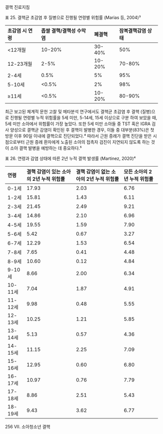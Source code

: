 결핵 진료지침

표 25. 결핵균 초감염 후 질병으로 진행될 연령별 위험률 (Marias 등, 2004)³

| 초감염 시 연령 | 좁쌀 결핵/결핵성 수막염 | 폐결핵 | 잠복결핵감염 상태 |
| :------------- | :--------------------- | :------- | :--------------- |
| <12개월      | 10-20%                 | 30-40%   | 50%              |
| 12-23개월    | 2-5%                   | 10-20%   | 70-80%           |
| 2-4세          | 0.5%                   | 5%       | 95%              |
| 5-10세         | <0.5%                  | 2%       | 98%              |
| ≥11세          | <0.5%                  | 10-20%   | 80-90%           |

최근 보고된 체계적 문헌 고찰 및 메타분석 연구에서도 결핵균 초감염 후 결핵 (질병)으로 진행될 연령별 누적 위험률을 5세 미만, 5-14세, 15세 이상으로 구분 하여 보았을 때, 5세 미만 소아에서 위험률이 가장 높았다. 또한 5세 미만 소아들 중 TST 혹은 IGRA 검사 양성으로 결핵균 감염이 확인된 후 결핵이 발병한 경우, 이들 중 대부분(83%)은 첫 방문 이후 90일 이내에 결핵으로 진단되었다.⁴ 따라서 근원 증례가 결핵 진단을 받은 시점으로부터 근원 증례 환자에게 노출된 소아의 접촉자 검진이 지연되지 않도록 하는 것이 소아 결핵 발병을 예방하는 데 중요하다.⁵

표 26. 연령과 감염 상태에 따른 2년 누적 결핵 발생률 (Martinez, 2020)⁴

| 연령  | 결핵 감염이 있는 소아의 2년 누적 위험률 | 결핵 감염이 없는 소아의 2년 누적 위험률 | 모든 소아의 2년 누적 위험률 |
| :---- | :------------------------------------ | :---------------------------------- | :------------------------ |
| 0-1세   | 17.93                                 | 2.03                                | 6.76                      |
| 1-2세   | 15.81                                 | 1.43                                | 6.11                      |
| 2-3세   | 21.45                                 | 2.49                                | 9.21                      |
| 3-4세   | 14.86                                 | 2.10                                | 6.96                      |
| 4-5세   | 19.55                                 | 1.59                                | 7.90                      |
| 5-6세   | 5.42                                  | 0.67                                | 3.27                      |
| 6-7세   | 12.29                                 | 1.53                                | 6.54                      |
| 7-8세   | 7.65                                  | 0.41                                | 4.48                      |
| 8-9세   | 10.60                                 | 0.12                                | 4.84                      |
| 9-10세  | 8.66                                  | 2.00                                | 6.34                      |
| 10-11세 | 7.04                                  | 1.87                                | 4.91                      |
| 11-12세 | 9.98                                  | 0.48                                | 5.55                      |
| 12-13세 | 10.25                                 | 1.21                                | 5.85                      |
| 13-14세 | 5.13                                  | 0.57                                | 4.36                      |
| 14-15세 | 11.15                                 | 2.25                                | 7.09                      |
| 15-16세 | 12.95                                 | 0.60                                | 6.80                      |
| 16-17세 | 10.97                                 | 0.76                                | 7.79                      |
| 17-18세 | 8.86                                  | 2.51                                | 5.43                      |
| 18-19세 | 9.43                                  | 3.62                                | 6.77                      |

<PAGE>256 VII. 소아청소년 결핵